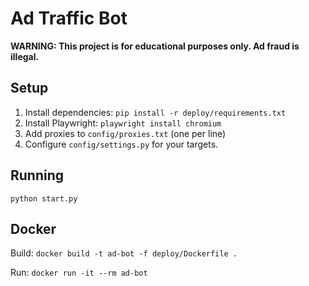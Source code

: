 # Ad Traffic Bot

**WARNING: This project is for educational purposes only. Ad fraud is illegal.**

## Setup

1. Install dependencies: `pip install -r deploy/requirements.txt`
2. Install Playwright: `playwright install chromium`
3. Add proxies to `config/proxies.txt` (one per line)
4. Configure `config/settings.py` for your targets.

## Running

`python start.py`

## Docker

Build: `docker build -t ad-bot -f deploy/Dockerfile .`

Run: `docker run -it --rm ad-bot`